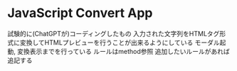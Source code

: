 # JavaScript Convert App
試験的に(ChatGPTが)コーディングしたもの
入力された文字列をHTMLタグ形式に変換してHTMLプレビューを行うことが出来るようにしている
モーダル起動, 変換表示までを行っている
ルールはmethod参照
追加したいルールがあれば追記する